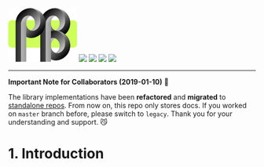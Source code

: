 <img src="./doc/logo.png" width="140"/>
<img src="https://img.shields.io/github/license/gongzhang/procbridge.svg"/>
<img src="https://img.shields.io/pypi/pyversions/procbridge.svg"/>
<img src="https://img.shields.io/badge/java-8-brightgreen.svg"/>
<img src="https://img.shields.io/badge/node.js-8-red.svg"/>

***

**Important Note for Collaborators (2019-01-10)**  👀
 
The library implementations have been **refactored** and **migrated** to [standalone repos](#2-language-support). From now on, this repo only stores docs. If you worked on `master` branch before, please switch to `legacy`. Thank you for your understanding and support. 😼

# 1. Introduction





```

```






















